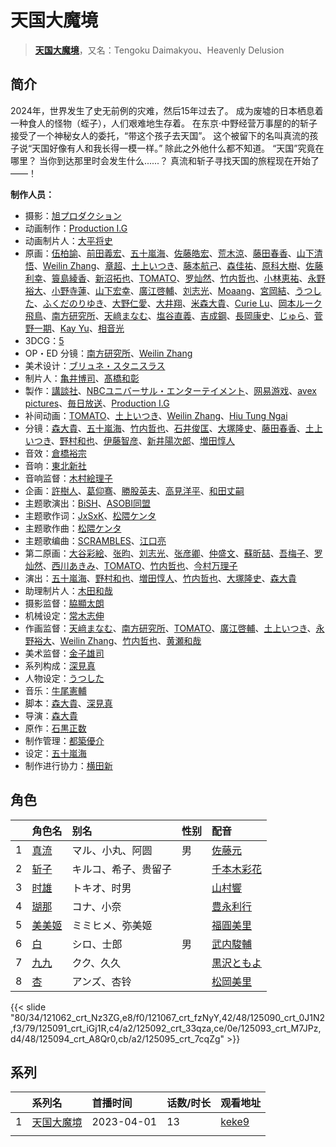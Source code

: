 # 天国大魔境


> <u>**[天国大魔境](https://bgm.tv/subject/404804)**</u>，又名：Tengoku Daimakyou、Heavenly Delusion

## 简介

2024年，世界发生了史无前例的灾难，然后15年过去了。
成为废墟的日本栖息着一种食人的怪物（蛭子），人们艰难地生存着。
在东京·中野经营万事屋的的斩子接受了一个神秘女人的委托，“带这个孩子去天国”。
这个被留下的名叫真流的孩子说“天国好像有人和我长得一模一样。”
除此之外他什么都不知道。
“天国”究竟在哪里？
当你到达那里时会发生什么......？
真流和斩子寻找天国的旅程现在开始了——！

**制作人员：**
- 摄影：[旭プロダクション](https://bgm.tv/person/6065)
- 动画制作：[Production I.G](https://bgm.tv/person/1286)
- 动画制片人：[大平将史](https://bgm.tv/person/52982)
- 原画：[伍柏諭](https://bgm.tv/person/22689)、[前田義宏](https://bgm.tv/person/25421)、[五十嵐海](https://bgm.tv/person/21368)、[佐藤皓宏](https://bgm.tv/person/37156)、[荒木涼](https://bgm.tv/person/12444)、[藤田春香](https://bgm.tv/person/1498)、[山下清悟](https://bgm.tv/person/12148)、[Weilin Zhang](https://bgm.tv/person/37788)、[章超](https://bgm.tv/person/38760)、[土上いつき](https://bgm.tv/person/22067)、[藤本航己](https://bgm.tv/person/36471)、[森佳祐](https://bgm.tv/person/25655)、[原科大樹](https://bgm.tv/person/29954)、[佐藤利幸](https://bgm.tv/person/3205)、[簑島綾香](https://bgm.tv/person/39332)、[新沼拓也](https://bgm.tv/person/33924)、[TOMATO](https://bgm.tv/person/37072)、[罗灿然](https://bgm.tv/person/35590)、[竹内哲也](https://bgm.tv/person/3047)、[小林恵祐](https://bgm.tv/person/13576)、[永野裕大](https://bgm.tv/person/43222)、[小野寺蓮](https://bgm.tv/person/42278)、[山下宏幸](https://bgm.tv/person/12570)、[廣江啓輔](https://bgm.tv/person/41639)、[刘志光](https://bgm.tv/person/51904)、[Moaang](https://bgm.tv/person/36094)、[宮岡結](https://bgm.tv/person/58576)、[うつした](https://bgm.tv/person/49431)、[ふくだのりゆき](https://bgm.tv/person/755)、[大野仁愛](https://bgm.tv/person/37592)、[大井翔](https://bgm.tv/person/56104)、[米森大貴](https://bgm.tv/person/51688)、[Curie Lu](https://bgm.tv/person/56349)、[岡本ルーク飛鳥](https://bgm.tv/person/50728)、[南方研究所](https://bgm.tv/person/56299)、[天﨑まなむ](https://bgm.tv/person/3694)、[塩谷直義](https://bgm.tv/person/3498)、[吉成鋼](https://bgm.tv/person/10006)、[長岡康史](https://bgm.tv/person/10)、[じゅら](https://bgm.tv/person/43135)、[菅野一期](https://bgm.tv/person/36369)、[Kay Yu](https://bgm.tv/person/48687)、[相音光](https://bgm.tv/person/42270)
- 3DCG：[5](https://bgm.tv/person/41979)
- OP・ED 分镜：[南方研究所](https://bgm.tv/person/56299)、[Weilin Zhang](https://bgm.tv/person/37788)
- 美术设计：[ブリュネ・スタニスラス](https://bgm.tv/person/13483)
- 制片人：[亀井博司](https://bgm.tv/person/50776)、[髙橋和彰](https://bgm.tv/person/48944)
- 製作：[講談社](https://bgm.tv/person/128)、[NBCユニバーサル・エンターテイメント](https://bgm.tv/person/3750)、[网易游戏](https://bgm.tv/person/28561)、[avex pictures](https://bgm.tv/person/14945)、[毎日放送](https://bgm.tv/person/2847)、[Production I.G](https://bgm.tv/person/1286)
- 补间动画：[TOMATO](https://bgm.tv/person/37072)、[土上いつき](https://bgm.tv/person/22067)、[Weilin Zhang](https://bgm.tv/person/37788)、[Hiu Tung Ngai](https://bgm.tv/person/61576)
- 分镜：[森大貴](https://bgm.tv/person/21386)、[五十嵐海](https://bgm.tv/person/21368)、[竹内哲也](https://bgm.tv/person/3047)、[石井俊匡](https://bgm.tv/person/21139)、[大塚隆史](https://bgm.tv/person/12572)、[藤田春香](https://bgm.tv/person/1498)、[土上いつき](https://bgm.tv/person/22067)、[野村和也](https://bgm.tv/person/9860)、[伊藤智彦](https://bgm.tv/person/3213)、[新井陽次郎](https://bgm.tv/person/12883)、[増田惇人](https://bgm.tv/person/53992)
- 音效：[倉橋裕宗](https://bgm.tv/person/21457)
- 音响：[東北新社](https://bgm.tv/person/1285)
- 音响监督：[木村絵理子](https://bgm.tv/person/2577)
- 企画：[許樹人](https://bgm.tv/person/48419)、[葛仰骞](https://bgm.tv/person/43495)、[勝股英夫](https://bgm.tv/person/2857)、[高見洋平](https://bgm.tv/person/22706)、[和田丈嗣](https://bgm.tv/person/38222)
- 主题歌演出：[BiSH](https://bgm.tv/person/34417)、[ASOBI同盟](https://bgm.tv/person/61132)
- 主题歌作词：[JxSxK](https://bgm.tv/person/42161)、[松隈ケンタ](https://bgm.tv/person/14562)
- 主题歌作曲：[松隈ケンタ](https://bgm.tv/person/14562)
- 主题歌编曲：[SCRAMBLES](https://bgm.tv/person/41890)、[江口亮](https://bgm.tv/person/10574)
- 第二原画：[大谷彩絵](https://bgm.tv/person/57878)、[张昀](https://bgm.tv/person/50860)、[刘志光](https://bgm.tv/person/51904)、[张彦卿](https://bgm.tv/person/53006)、[仲盛文](https://bgm.tv/person/11504)、[蘇昕喆](https://bgm.tv/person/34920)、[吾梅子](https://bgm.tv/person/42581)、[罗灿然](https://bgm.tv/person/35590)、[西川あきみ](https://bgm.tv/person/59552)、[TOMATO](https://bgm.tv/person/37072)、[竹内哲也](https://bgm.tv/person/3047)、[今村万理子](https://bgm.tv/person/66892)
- 演出：[五十嵐海](https://bgm.tv/person/21368)、[野村和也](https://bgm.tv/person/9860)、[増田惇人](https://bgm.tv/person/53992)、[竹内哲也](https://bgm.tv/person/3047)、[大塚隆史](https://bgm.tv/person/12572)、[森大貴](https://bgm.tv/person/21386)
- 助理制片人：[木田和哉](https://bgm.tv/person/36263)
- 摄影监督：[脇顯太朗](https://bgm.tv/person/22902)
- 机械设定：[常木志伸](https://bgm.tv/person/10365)
- 作画监督：[天﨑まなむ](https://bgm.tv/person/3694)、[南方研究所](https://bgm.tv/person/56299)、[TOMATO](https://bgm.tv/person/37072)、[廣江啓輔](https://bgm.tv/person/41639)、[土上いつき](https://bgm.tv/person/22067)、[永野裕大](https://bgm.tv/person/43222)、[Weilin Zhang](https://bgm.tv/person/37788)、[竹内哲也](https://bgm.tv/person/3047)、[黄瀬和哉](https://bgm.tv/person/1192)
- 美术监督：[金子雄司](https://bgm.tv/person/11748)
- 系列构成：[深見真](https://bgm.tv/person/8267)
- 人物设定：[うつした](https://bgm.tv/person/49431)
- 音乐：[牛尾憲輔](https://bgm.tv/person/14186)
- 脚本：[森大貴](https://bgm.tv/person/21386)、[深見真](https://bgm.tv/person/8267)
- 导演：[森大貴](https://bgm.tv/person/21386)
- 原作：[石黒正数](https://bgm.tv/person/7179)
- 制作管理：[都築優介](https://bgm.tv/person/61967)
- 设定：[五十嵐海](https://bgm.tv/person/21368)
- 制作进行协力：[横田新](https://bgm.tv/person/64367)

## 角色

|     |   角色名   |   别名  | 性别 |  配音  |
|:--- |:------  |:----      |:---  |:--   |
| 1 | [真流](https://bgm.tv/character/121062) | マル、小丸、阿圆 | 男 | [佐藤元](https://bgm.tv/person/33386) |
| 2 | [斩子](https://bgm.tv/character/121067) | キルコ、希子、贵留子 |  | [千本木彩花](https://bgm.tv/person/10838) |
| 3 | [时雄](https://bgm.tv/character/125090) | トキオ、时男 |  | [山村響](https://bgm.tv/person/12569) |
| 4 | [瑚那](https://bgm.tv/character/125091) | コナ、小奈 |  | [豊永利行](https://bgm.tv/person/4729) |
| 5 | [美美姬](https://bgm.tv/character/125092) | ミミヒメ、弥美姬 |  | [福圓美里](https://bgm.tv/person/4372) |
| 6 | [白](https://bgm.tv/character/125093) | シロ、士郎 | 男 | [武内駿輔](https://bgm.tv/person/16361) |
| 7 | [九九](https://bgm.tv/character/125094) | クク、久久 |  | [黒沢ともよ](https://bgm.tv/person/9560) |
| 8 | [杏](https://bgm.tv/character/125095) | アンズ、杏铃 |  | [松岡美里](https://bgm.tv/person/35731) |

{{< slide "80/34/121062_crt_Nz3ZG,e8/f0/121067_crt_fzNyY,42/48/125090_crt_0J1N2,f3/79/125091_crt_iGj1R,c4/a2/125092_crt_33qza,ce/0e/125093_crt_M7JPz,d4/48/125094_crt_A8Qr0,cb/a2/125095_crt_7cqZg" >}}

## 系列

|     | 系列名   | 首播时间       | 话数/时长 | 观看地址                                                    |
| :-- | :---- | :--------- | :---- | :------------------------------------------------------ |
| 1   |[天国大魔境](https://bgm.tv/subject/404804)| 2023-04-01 | 13    | [keke9](https://www.keke9.app/play/47254-4-420229.html) |
|     |       |            |       |                                                         |
<!--

## 配乐

{{< media  >}}

## MAD

{{< media auto="mad/tengoku_daimakyou" >}}

-->




